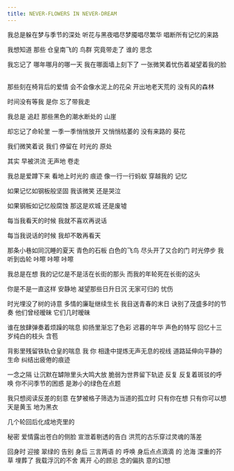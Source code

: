 ```yaml
---
title: NEVER-FLOWERS IN NEVER-DREAM  
---
```

                  
我总是躲在梦与季节的深处 听花与黑夜唱尽梦魇唱尽繁华 唱断所有记忆的来路 ­  
  
我想知道 那些 仓皇南飞的 鸟群 究竟带走了 谁的 思念 ­  
  
我忘记了 哪年哪月的哪一天 我在哪面墙上刻下了 一张微笑着忧伤着凝望着我的脸 ­  
  
那些刻在椅背后的爱情 会不会像水泥上的花朵 开出地老天荒的 没有风的森林 ­  
  
时间没有等我 是你 忘了带我走 ­  
  
我总是 追赶 那些黑色的潮水断处的 山崖 ­  
  
却忘记了命轮里 一季一季悄悄放开 又悄悄枯萎的 没有来路的 葵花 ­  
  
我们微笑着说 我们 停留在 时光的 原处 ­  
  
其实 早被洪流 无声地 卷走 ­  
  
我总是爱蹲下来 看地上时光的 痕迹 像一行一行蚂蚁 穿越我的 记忆 ­  
  
如果记忆如钢板般坚固 我该微笑 还是哭泣 ­  
  
如果钢板如记忆般腐蚀 那这是欢城 还是废墟 ­  
  
每当我看天的时候 我就不喜欢再说话 ­  
  
每当我说话的时候 我却不敢再看天 ­  
  
那条小巷如同沉睡的夏天 青色的石板 白色的飞鸟 尽头开了又合的门 时光停步 我 听到齿轮 咔嚓 咔嚓 咔嚓 ­  
  
我总是在想 我的记忆是不是活在长街的那头 而我的年轮死在长街的这头 ­  
  
你是不是一直这样 安静地 凝望那些日升日沉 无家可归的 忧伤 ­  
  
时光埋没了树的诗意 多情的廉耻继续生长 我目送青春的末日 诀别了茂盛多时的节奏 他们曾经暧昧 它们几时暧昧 ­  
  
谁在放肆弹奏着烦躁的喘息 抑扬里渐忘了色彩 迟暮的年华 声色的特写 回忆十三岁纯白的枝头 含苞 ­  
  
背影里残留铁轨仓皇的喘息 我 你 相逢中提炼无声无息的视线 道路延伸向平静的生命 纠结出疲倦的痕迹 ­  
  
一念之隔 让沉默在罅隙里头大鸣大放 脆弱为世界留下轨迹 反复 反复着斑驳的呼唤 你不问季节的困惑 是渺小的绿色在点题 ­  
  
我只想阅读反差的刻意 在梦被格子筛选为当道的孤立时 只有你在想 只有你可以想 天是黄玉 地为黑衣 ­  
  
几个轮回后化成地壳里的 ­  
  
秘密 爱情露出苍白的侧脸 宣泄着剔透的告白 洪荒的古乐穿过灵魂的落差 ­  
  
回身时 迎接 翠绿的 告别 身后 三言两语 的 呼唤 身后点点滴滴 的 沧海 深重的芥草 埋葬了 我载浮沉的不舍 离开 心的顾忌 念的偏执 意的幻想­